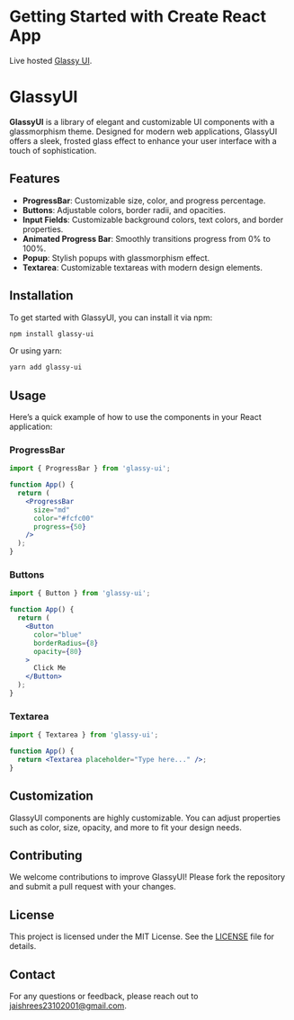 
# Getting Started with Create React App

Live hosted [Glassy UI](https://glassyui.vercel.app/).

# GlassyUI

**GlassyUI** is a library of elegant and customizable UI components with a glassmorphism theme. Designed for modern web applications, GlassyUI offers a sleek, frosted glass effect to enhance your user interface with a touch of sophistication.

## Features

- **ProgressBar**: Customizable size, color, and progress percentage.
- **Buttons**: Adjustable colors, border radii, and opacities.
- **Input Fields**: Customizable background colors, text colors, and border properties.
- **Animated Progress Bar**: Smoothly transitions progress from 0% to 100%.
- **Popup**: Stylish popups with glassmorphism effect.
- **Textarea**: Customizable textareas with modern design elements.

## Installation

To get started with GlassyUI, you can install it via npm:

```bash
npm install glassy-ui
```

Or using yarn:

```bash
yarn add glassy-ui
```

## Usage

Here’s a quick example of how to use the components in your React application:

### ProgressBar

```jsx
import { ProgressBar } from 'glassy-ui';

function App() {
  return (
    <ProgressBar
      size="md"
      color="#fcfc00"
      progress={50}
    />
  );
}
```

### Buttons

```jsx
import { Button } from 'glassy-ui';

function App() {
  return (
    <Button
      color="blue"
      borderRadius={8}
      opacity={80}
    >
      Click Me
    </Button>
  );
}
```

### Textarea

```jsx
import { Textarea } from 'glassy-ui';

function App() {
  return <Textarea placeholder="Type here..." />;
}
```

## Customization

GlassyUI components are highly customizable. You can adjust properties such as color, size, opacity, and more to fit your design needs.

## Contributing

We welcome contributions to improve GlassyUI! Please fork the repository and submit a pull request with your changes.

## License

This project is licensed under the MIT License. See the [LICENSE](LICENSE) file for details.

## Contact

For any questions or feedback, please reach out to [jaishrees23102001@gmail.com](mailto:jaishrees23102001@gmail.com).
